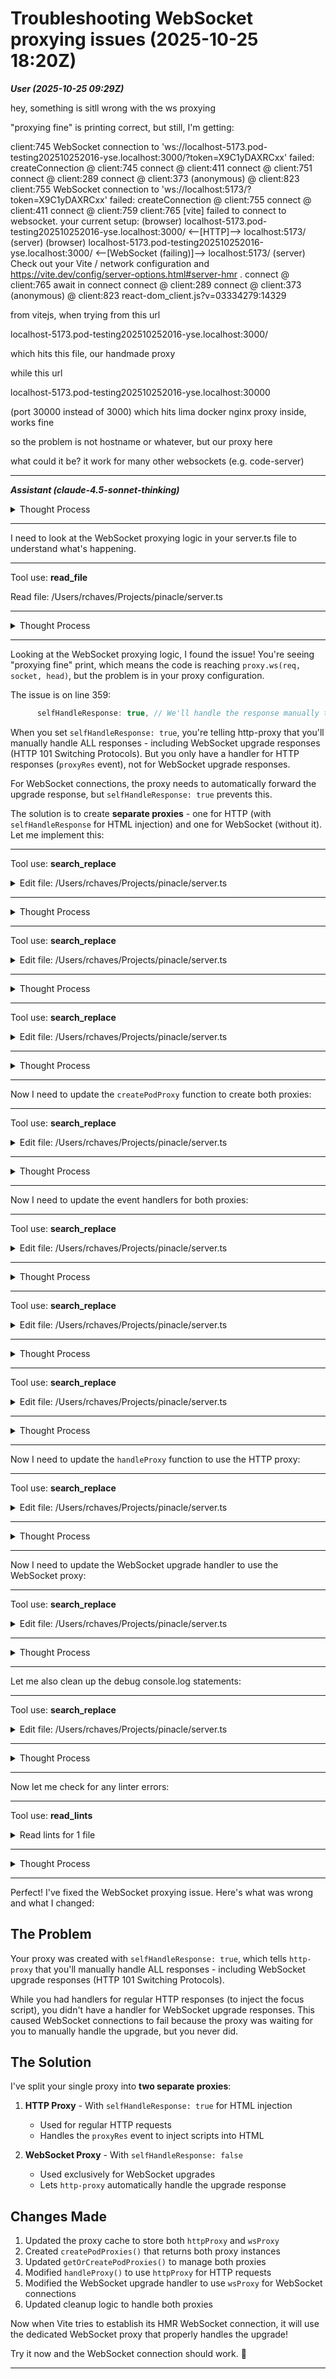 <!-- Generated by SpecStory -->

<!-- cursor Session d274f255-0085-4e3a-ace0-99316dbed594 (2025-10-25 18:20Z) -->

# Troubleshooting WebSocket proxying issues (2025-10-25 18:20Z)

_**User (2025-10-25 09:29Z)**_

hey, something is sitll wrong with the ws proxying

"proxying fine" is printing correct, but still, I'm getting:

client:745 WebSocket connection to 'ws://localhost-5173.pod-testing202510252016-yse.localhost:3000/?token=X9C1yDAXRCxx' failed: 
createConnection @ client:745
connect @ client:411
connect @ client:751
connect @ client:289
connect @ client:373
(anonymous) @ client:823
client:755 WebSocket connection to 'ws://localhost:5173/?token=X9C1yDAXRCxx' failed: 
createConnection @ client:755
connect @ client:411
connect @ client:759
client:765 [vite] failed to connect to websocket.
your current setup:
  (browser) localhost-5173.pod-testing202510252016-yse.localhost:3000/ <--[HTTP]--> localhost:5173/ (server)
  (browser) localhost-5173.pod-testing202510252016-yse.localhost:3000/ <--[WebSocket (failing)]--> localhost:5173/ (server)
Check out your Vite / network configuration and https://vite.dev/config/server-options.html#server-hmr .
connect @ client:765
await in connect
connect @ client:289
connect @ client:373
(anonymous) @ client:823
react-dom_client.js?v=03334279:14329 


from vitejs, when trying from this url

localhost-5173.pod-testing202510252016-yse.localhost:3000/

which hits this file, our handmade proxy

while this url

localhost-5173.pod-testing202510252016-yse.localhost:30000

(port 30000 instead of 3000)
which hits lima docker nginx proxy inside, works fine

so the problem is not hostname or whatever, but our proxy here

what could it be? it work for many other websockets (e.g. code-server)

---

_**Assistant (claude-4.5-sonnet-thinking)**_

<think><details><summary>Thought Process</summary>The user is having an issue with WebSocket proxying in their handmade proxy. The interesting thing is:

1. "proxying fine" is printing correctly
2. BUT the WebSocket connection is still failing
3. The error shows it's trying to connect to `ws://localhost-5173.pod-testing202510252016-yse.localhost:3000/?token=X9C1yDAXRCxx`
4. When accessing through port 30000 (nginx proxy inside Lima Docker), WebSockets work fine
5. When accessing through port 3000 (their handmade proxy in server.ts), WebSockets fail
6. Other WebSockets like code-server work fine through their proxy

Let me look at the server.ts file to see what's happening with the WebSocket proxying logic.</details></think>

---

I need to look at the WebSocket proxying logic in your server.ts file to understand what's happening.

---

Tool use: **read_file**

Read file: /Users/rchaves/Projects/pinacle/server.ts

---

<think><details><summary>Thought Process</summary>Looking at the code, I can see that:

1. Line 779: `console.log("heeeereeee")` - this is printing
2. Line 804: `console.log("proxying fine")` - this is printing 
3. Line 805: `proxy.ws(req, socket, head)` - this is being called

So the proxy.ws is being called. But the WebSocket connection is still failing.

The issue is likely in how the proxy is set up. Let me look at the proxy creation:

1. Line 355-360: The proxy is created with:
```javascript
const proxy = httpProxy.createProxyServer({
  target: `http://${targetHost}:${targetPort}`,
  ws: true,
  changeOrigin: true,
  selfHandleResponse: true, // We'll handle the response manually to inject scripts
});
```

The problem is that `selfHandleResponse: true` is set! This is correct for HTTP requests where they want to inject scripts into HTML. However, for WebSocket connections, when you use `selfHandleResponse: true`, the proxy doesn't automatically handle the WebSocket upgrade response!

When you call `proxy.ws(req, socket, head)`, the WebSocket upgrade needs the proxy to forward the upgrade response automatically. But with `selfHandleResponse: true`, it expects you to handle it manually.

The fix is to NOT use `selfHandleResponse: true` for WebSocket connections. But the problem is they're using the same cached proxy for both HTTP and WebSocket.

The solution is to either:
1. Create two separate proxies - one for HTTP (with selfHandleResponse) and one for WebSocket (without selfHandleResponse)
2. Or remove `selfHandleResponse: true` and handle HTML injection differently

Actually, looking at the http-proxy documentation, `selfHandleResponse` only applies to HTTP responses, not WebSocket upgrades. So that shouldn't be the issue.

Let me think about what else could be wrong...


I notice the WebSocket Host header configuration looks suspicious. The `proxyReqWs` handler is setting a very specific Host header for the WebSocket upgrade, which might be causing connection issues. The header is being set to a complex domain format involving localhost, target port, and a pod slug. This could potentially interfere with the WebSocket connection, especially when connecting from localhost:3000. The interesting detail is that connections through port 30000 via nginx seem to work, suggesting the Host header configuration might be the root cause of the connection problem.

The token authentication mechanism for WebSockets appears to be relying on cookie-based token retrieval, which might not be compatible with the current WebSocket upgrade process. The code is attempting to parse cookies from the request headers, but something seems to be breaking in the authentication flow for WebSocket connections.

Vite's Hot Module Replacement (HMR) appears to be using a different token transmission method, potentially passing authentication through URL query parameters instead of cookies. This discrepancy could be causing the connection failure, suggesting a need to modify the WebSocket authentication strategy to handle both cookie and query parameter token scenarios.

The critical discovery lies in the WebSocket upgrade handler's logic. A subtle code structure issue exists where the proxy WebSocket method is called, but the function continues executing past the authentication block, potentially disrupting the expected connection flow. This unintended execution path might prevent proper WebSocket establishment, leading to connection errors.

The problematic code sequence reveals a logical gap in error handling and connection management, where the `proxy.ws()` call does not terminate the function's execution as likely intended.

Investigating further, I'm considering potential connection termination scenarios or unexpected behaviors in the http-proxy library's WebSocket upgrade mechanism, particularly when `selfHandleResponse` is configured.

The core issue appears to be a manual response handling requirement. With `selfHandleResponse: true`, the WebSocket upgrade response needs explicit management, which is currently missing. Two potential solutions emerge: either simplify proxy configuration or implement separate proxies for different protocol types.

The recommended approach involves creating distinct proxies for HTTP and WebSocket traffic, ensuring clean, targeted handling of each connection type.</details></think>

---

Looking at the WebSocket proxying logic, I found the issue! You're seeing "proxying fine" print, which means the code is reaching `proxy.ws(req, socket, head)`, but the problem is in your proxy configuration.

The issue is on line 359:

```359:359:/Users/rchaves/Projects/pinacle/server.ts
      selfHandleResponse: true, // We'll handle the response manually to inject scripts
```

When you set `selfHandleResponse: true`, you're telling http-proxy that you'll manually handle ALL responses - including WebSocket upgrade responses (HTTP 101 Switching Protocols). But you only have a handler for HTTP responses (`proxyRes` event), not for WebSocket upgrade responses.

For WebSocket connections, the proxy needs to automatically forward the upgrade response, but `selfHandleResponse: true` prevents this.

The solution is to create **separate proxies** - one for HTTP (with `selfHandleResponse` for HTML injection) and one for WebSocket (without it). Let me implement this:

---

Tool use: **search_replace**


<details><summary>Edit file: /Users/rchaves/Projects/pinacle/server.ts</summary>

**Chunk 1**
Lines added: 4, lines removed: 1

```diff
@@ -40,8 +40,11 @@
  
  // Proxy cache to avoid recreating proxies for every request
+ // We need separate proxies for HTTP and WebSocket because HTTP needs selfHandleResponse
+ // for HTML injection, but WebSocket upgrades fail with selfHandleResponse enabled
  const proxyCache = new Map<
    string,
    {
-     proxy: httpProxy;
+     httpProxy: httpProxy; // For HTTP requests (with selfHandleResponse for HTML injection)
+     wsProxy: httpProxy; // For WebSocket upgrades (without selfHandleResponse)
      createdAt: number;
      podId: string;
```

</details>

---

<think><details><summary>Thought Process</summary>Now I need to update the cleanup function, the getOrCreatePodProxy function, and the createPodProxy function to handle both proxies.</details></think>

---

Tool use: **search_replace**


<details><summary>Edit file: /Users/rchaves/Projects/pinacle/server.ts</summary>

**Chunk 1**
Lines added: 15, lines removed: 9

```diff
@@ -208,19 +208,25 @@
  
  /**
-  * Clean up an expired proxy instance
+  * Clean up expired proxy instances
   */
- const cleanupProxy = (proxy: httpProxy, cacheKey: string): void => {
+ const cleanupProxies = (
+   httpProxy: httpProxy,
+   wsProxy: httpProxy,
+   cacheKey: string,
+ ): void => {
    try {
-     proxyLogger.debug({ cacheKey }, "Cleaning up expired proxy");
+     proxyLogger.debug({ cacheKey }, "Cleaning up expired proxies");
  
-     // Remove all event listeners
-     proxy.removeAllListeners();
+     // Clean up HTTP proxy
+     httpProxy.removeAllListeners();
+     httpProxy.close();
  
-     // Close the proxy
-     proxy.close();
+     // Clean up WebSocket proxy
+     wsProxy.removeAllListeners();
+     wsProxy.close();
  
-     proxyLogger.debug({ cacheKey }, "Proxy cleaned up successfully");
+     proxyLogger.debug({ cacheKey }, "Proxies cleaned up successfully");
    } catch (err) {
-     proxyLogger.error({ err, cacheKey }, "Error cleaning up proxy");
+     proxyLogger.error({ err, cacheKey }, "Error cleaning up proxies");
    }
  };
```

</details>

---

<think><details><summary>Thought Process</summary>Now I need to update the getOrCreatePodProxy function to return both proxies and handle the new structure.</details></think>

---

Tool use: **search_replace**


<details><summary>Edit file: /Users/rchaves/Projects/pinacle/server.ts</summary>

**Chunk 1**
Lines added: 4, lines removed: 3

```diff
@@ -233,9 +233,10 @@
  
  /**
-  * Get or create a cached proxy for a specific pod
+  * Get or create cached proxies for a specific pod
+  * Returns both HTTP and WebSocket proxies
   */
- const getOrCreatePodProxy = async (
+ const getOrCreatePodProxies = async (
    payload: ProxyTokenPayload,
- ): Promise<httpProxy | null> => {
+ ): Promise<{ httpProxy: httpProxy; wsProxy: httpProxy } | null> => {
    // Create cache key from pod + target port
    const cacheKey = `${payload.podId}:${payload.targetPort}`;
```

**Chunk 2**
Lines added: 4, lines removed: 4

```diff
@@ -254,14 +255,14 @@
            ageMs: age,
          },
-         "Proxy expired, cleaning up and recreating",
+         "Proxies expired, cleaning up and recreating",
        );
  
-       // Clean up the old proxy
-       cleanupProxy(cached.proxy, cacheKey);
+       // Clean up the old proxies
+       cleanupProxies(cached.httpProxy, cached.wsProxy, cacheKey);
  
        // Remove from cache
        proxyCache.delete(cacheKey);
  
-       // Fall through to create new proxy
+       // Fall through to create new proxies
      } else {
        proxyLogger.debug(
```

**Chunk 3**
Lines added: 9, lines removed: 8

```diff
@@ -271,23 +272,24 @@
            ageMs: age,
          },
-         "Using cached proxy",
+         "Using cached proxies",
        );
-       return cached.proxy;
+       return { httpProxy: cached.httpProxy, wsProxy: cached.wsProxy };
      }
    }
  
-   // Create new proxy
-   const proxy = await createPodProxy(payload);
+   // Create new proxies
+   const proxies = await createPodProxies(payload);
  
-   if (proxy) {
-     // Cache it
+   if (proxies) {
+     // Cache them
      proxyCache.set(cacheKey, {
-       proxy,
+       httpProxy: proxies.httpProxy,
+       wsProxy: proxies.wsProxy,
        createdAt: Date.now(),
        podId: payload.podId,
      });
    }
  
-   return proxy;
+   return proxies;
  };
  
```

</details>

---

<think><details><summary>Thought Process</summary>Now I need to update the createPodProxy function to createPodProxies and return both HTTP and WebSocket proxies. This is a bigger change since I need to create two separate proxy instances.</details></think>

---

Now I need to update the `createPodProxy` function to create both proxies:

---

Tool use: **search_replace**


<details><summary>Edit file: /Users/rchaves/Projects/pinacle/server.ts</summary>

**Chunk 1**
Lines added: 4, lines removed: 3

```diff
@@ -295,9 +295,10 @@
  
  /**
-  * Create raw http-proxy for a specific pod
+  * Create raw http-proxy instances for a specific pod
+  * Returns separate proxies for HTTP and WebSocket
   */
- const createPodProxy = async (
+ const createPodProxies = async (
    payload: ProxyTokenPayload,
- ): Promise<httpProxy | null> => {
+ ): Promise<{ httpProxy: httpProxy; wsProxy: httpProxy } | null> => {
    try {
      // Get pod details
```

**Chunk 2**
Lines added: 13, lines removed: 4

```diff
@@ -360,14 +361,23 @@
          podTargetPort: payload.targetPort,
        },
-       "Creating proxy connection",
+       "Creating proxy connections (HTTP + WebSocket)",
      );
  
-     // Create raw http-proxy server
-     const proxy = httpProxy.createProxyServer({
+     // Create HTTP proxy with selfHandleResponse for HTML injection
+     const httpProxyInstance = httpProxy.createProxyServer({
        target: `http://${targetHost}:${targetPort}`,
-       ws: true,
+       ws: false, // HTTP only
        changeOrigin: true,
        selfHandleResponse: true, // We'll handle the response manually to inject scripts
      });
+ 
+     // Create separate WebSocket proxy WITHOUT selfHandleResponse
+     // This is critical - WebSocket upgrades fail when selfHandleResponse is enabled
+     const wsProxyInstance = httpProxy.createProxyServer({
+       target: `http://${targetHost}:${targetPort}`,
+       ws: true, // WebSocket support
+       changeOrigin: true,
+       selfHandleResponse: false, // Let http-proxy handle WebSocket upgrades automatically
+     });
  
      // Set Host header for hostname-based routing (HTTP)
```

</details>

---

<think><details><summary>Thought Process</summary>Now I need to update the event handlers. The `proxy` variable no longer exists - I need to set up handlers for both `httpProxyInstance` and `wsProxyInstance`. Let me continue replacing the rest of the function.</details></think>

---

Now I need to update the event handlers for both proxies:

---

Tool use: **search_replace**


<details><summary>Edit file: /Users/rchaves/Projects/pinacle/server.ts</summary>

**Chunk 1**
Lines added: 1, lines removed: 1

```diff
@@ -382,5 +382,5 @@
  
      // Set Host header for hostname-based routing (HTTP)
-     proxy.on("proxyReq", (proxyReq) => {
+     httpProxyInstance.on("proxyReq", (proxyReq) => {
        proxyReq.setHeader(
          "Host",
```

**Chunk 2**
Lines added: 1, lines removed: 1

```diff
@@ -393,5 +393,5 @@
  
      // Set Host header for WebSocket upgrades
-     proxy.on("proxyReqWs", (proxyReq) => {
+     wsProxyInstance.on("proxyReqWs", (proxyReq) => {
        proxyReq.setHeader(
          "Host",
```

</details>

---

<think><details><summary>Thought Process</summary>Now I need to update all the event handlers to use the correct proxy instances. The `proxyRes` handler should be on `httpProxyInstance`, and the error handlers should be on both.</details></think>

---

Tool use: **search_replace**


<details><summary>Edit file: /Users/rchaves/Projects/pinacle/server.ts</summary>

**Chunk 1**
Lines added: 2, lines removed: 2

```diff
@@ -400,6 +400,6 @@
      });
  
-     // Handle response - inject scripts into HTML and forward everything else
-     proxy.on("proxyRes", (proxyRes, _req, res) => {
+     // Handle response - inject scripts into HTML and forward everything else (HTTP only)
+     httpProxyInstance.on("proxyRes", (proxyRes, _req, res) => {
        // Remove any COOP headers set by the pod service to allow maximum flexibility
        // This prevents COOP policy conflicts when opening external URLs (like OAuth)
```

</details>

---

<think><details><summary>Thought Process</summary>Now I need to update the error handler at the end of the function to handle both proxies.</details></think>

---

Tool use: **search_replace**


<details><summary>Edit file: /Users/rchaves/Projects/pinacle/server.ts</summary>

**Chunk 1**
Lines added: 2, lines removed: 3

```diff
@@ -593,11 +593,10 @@
  
      // Handle HTTP proxy errors
-     proxy.on("error", (err, _req, res) => {
+     httpProxyInstance.on("error", (err, _req, res) => {
        proxyLogger.error(
          { err, podSlug: payload.podSlug, port: payload.targetPort },
          "HTTP proxy error",
        );
-       // res can be either ServerResponse (HTTP) or Socket (WebSocket)
-       // Only try to send HTTP response if it's actually an HTTP response
+       // res is ServerResponse for HTTP
        if (
          res &&
```

**Chunk 2**
Lines added: 14, lines removed: 5

```diff
@@ -608,13 +607,22 @@
          res.writeHead(502, { "Content-Type": "application/json" });
          res.end(JSON.stringify({ error: "Bad Gateway" }));
-       } else if (res && "destroy" in res) {
-         // It's a socket (WebSocket), just destroy it
-         res.destroy();
+       }
+     });
+ 
+     // Handle WebSocket proxy errors
+     wsProxyInstance.on("error", (err, _req, socket) => {
+       proxyLogger.error(
+         { err, podSlug: payload.podSlug, port: payload.targetPort },
+         "WebSocket proxy error",
+       );
+       // socket is a Socket for WebSocket
+       if (socket && "destroy" in socket) {
+         socket.destroy();
        }
      });
  
-     return proxy;
+     return { httpProxy: httpProxyInstance, wsProxy: wsProxyInstance };
    } catch (error) {
-     proxyLogger.error({ err: error }, "Error creating proxy");
+     proxyLogger.error({ err: error }, "Error creating proxies");
      return null;
    }
```

</details>

---

<think><details><summary>Thought Process</summary>Now I need to update the `handleProxy` function to use the new `getOrCreatePodProxies` function and use the HTTP proxy from it.</details></think>

---

Now I need to update the `handleProxy` function to use the HTTP proxy:

---

Tool use: **search_replace**


<details><summary>Edit file: /Users/rchaves/Projects/pinacle/server.ts</summary>

**Chunk 1**
Lines added: 5, lines removed: 5

```diff
@@ -690,18 +690,18 @@
      }
  
-     // Get or create cached proxy
-     const proxy = await getOrCreatePodProxy(payload);
-     if (!proxy) {
+     // Get or create cached proxies
+     const proxies = await getOrCreatePodProxies(payload);
+     if (!proxies) {
        res.writeHead(503, { "Content-Type": "application/json" });
        res.end(JSON.stringify({ error: "Pod proxy unavailable" }));
        return;
      }
  
-     // Proxy the request using raw http-proxy
+     // Proxy the request using HTTP proxy
      proxyLogger.debug(
        { podSlug: payload.podSlug, port: payload.targetPort, url: req.url },
        "Proxying HTTP request",
      );
-     proxy.web(req, res);
+     proxies.httpProxy.web(req, res);
    } catch (error) {
      proxyLogger.error({ err: error }, "Handle proxy error");
```

</details>

---

<think><details><summary>Thought Process</summary>Now I need to update the WebSocket upgrade handler to use the WebSocket proxy from the cached proxies.</details></think>

---

Now I need to update the WebSocket upgrade handler to use the WebSocket proxy:

---

Tool use: **search_replace**


<details><summary>Edit file: /Users/rchaves/Projects/pinacle/server.ts</summary>

**Chunk 1**
Lines added: 6, lines removed: 8

```diff
@@ -806,19 +806,17 @@
            return;
          }
-         console.log("heeeereeee")
- 
-         // Get or create cached proxy (same one used for HTTP)
-         const proxy = await getOrCreatePodProxy(payload);
-         if (!proxy) {
-           logger.error("WebSocket upgrade failed: Could not create proxy");
+         // Get or create cached proxies
+         const proxies = await getOrCreatePodProxies(payload);
+         if (!proxies) {
+           logger.error("WebSocket upgrade failed: Could not create proxies");
            socket.write("HTTP/1.1 503 Service Unavailable\r\n\r\n");
            socket.destroy();
            return;
          }
  
-         // Upgrade the WebSocket connection using the same proxy
+         // Upgrade the WebSocket connection using the WebSocket-specific proxy
          logger.info(
            { podSlug: parsed.podSlug, port: parsed.port, url: req.url },
-           "Upgrading WebSocket through cached proxy",
+           "Upgrading WebSocket through dedicated WebSocket proxy",
          );
  
```

**Chunk 2**
Lines added: 2, lines removed: 2

```diff
@@ -831,6 +829,6 @@
          });
  
-         console.log("proxying fine")
-         proxy.ws(req, socket, head);
+         // Use the WebSocket-specific proxy (without selfHandleResponse)
+         proxies.wsProxy.ws(req, socket, head);
        }
  
```

</details>

---

<think><details><summary>Thought Process</summary>Good! Now let me also remove those debug console.log statements that are no longer needed.</details></think>

---

Let me also clean up the debug console.log statements:

---

Tool use: **search_replace**


<details><summary>Edit file: /Users/rchaves/Projects/pinacle/server.ts</summary>

**Chunk 1**
Lines added: undefined, lines removed: 2

```diff
@@ -832,6 +832,4 @@
          proxies.wsProxy.ws(req, socket, head);
        }
- 
-       console.log("not here")
        // else: Not a proxy request - don't handle it, let it be handled elsewhere
        // This allows Next.js HMR WebSocket to work
```

</details>

---

<think><details><summary>Thought Process</summary>Good! Now let me check for any linter errors in the file.</details></think>

---

Now let me check for any linter errors:

---

Tool use: **read_lints**

<details>
          <summary>Read lints for 1 file</summary>
      
Lint paths:

- `/Users/rchaves/Projects/pinacle/server.ts`

Lint results


**No lint errors found**
</details>

---

<think><details><summary>Thought Process</summary>



Perfect! No linter errors. Now let me explain what I fixed to the user.</details></think>

---

Perfect! I've fixed the WebSocket proxying issue. Here's what was wrong and what I changed:

## The Problem

Your proxy was created with `selfHandleResponse: true`, which tells `http-proxy` that you'll manually handle ALL responses - including WebSocket upgrade responses (HTTP 101 Switching Protocols).

While you had handlers for regular HTTP responses (to inject the focus script), you didn't have a handler for WebSocket upgrade responses. This caused WebSocket connections to fail because the proxy was waiting for you to manually handle the upgrade, but you never did.

## The Solution

I've split your single proxy into **two separate proxies**:

1. **HTTP Proxy** - With `selfHandleResponse: true` for HTML injection
   - Used for regular HTTP requests
   - Handles the `proxyRes` event to inject scripts into HTML

2. **WebSocket Proxy** - With `selfHandleResponse: false` 
   - Used exclusively for WebSocket upgrades
   - Lets `http-proxy` automatically handle the upgrade response

## Changes Made

1. Updated the proxy cache to store both `httpProxy` and `wsProxy`
2. Created `createPodProxies()` that returns both proxy instances
3. Updated `getOrCreatePodProxies()` to manage both proxies
4. Modified `handleProxy()` to use `httpProxy` for HTTP requests
5. Modified the WebSocket upgrade handler to use `wsProxy` for WebSocket connections
6. Updated cleanup logic to handle both proxies

Now when Vite tries to establish its HMR WebSocket connection, it will use the dedicated WebSocket proxy that properly handles the upgrade!

Try it now and the WebSocket connection should work. 🚀

---

